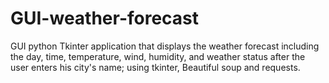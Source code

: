 # GUI-weather-forecast
GUI python Tkinter application that displays the weather forecast including the day, time, temperature, wind, humidity, and weather status after the user enters his city's name; using tkinter, Beautiful soup and requests.

